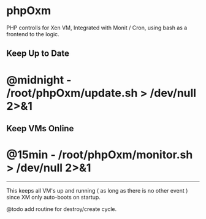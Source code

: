 phpOxm
======

PHP controlls for Xen VM, Integrated with Monit / Cron, using bash as a frontend to the logic.




Keep Up to Date
--------------------
  # @midnight - /root/phpOxm/update.sh > /dev/null 2>&1 

Keep VMs Online  
------------------  
  # @15min  - /root/phpOxm/monitor.sh > /dev/null 2>&1 



_______________________

This keeps all VM's up and running ( as long as there is no other event ) since XM only auto-boots on startup.



@todo add routine for destroy/create cycle.
